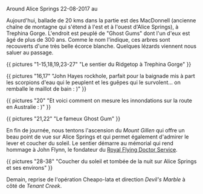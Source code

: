 Around Alice Springs
22-08-2017
au

Aujourd'hui, ballade de 20 kms dans la partie est des MacDonnell (ancienne chaîne de montagne qui s'étend à l'est et à l'ouest d'Alice Springs), à Trephina Gorge. L'endroit est peuplé de "Ghost Gums" dont l'un d'eux est âgé de plus de 300 ans. Comme le nom l'indique, ces arbres sont recouverts d'une très belle écorce blanche. Quelques lézards viennent nous saluer au passage.

{{ pictures "1-15,18,19,23-27" "Le sentier du Ridgetop à Trephina Gorge" }}

{{ pictures "16,17" "John Hayes rockhole, parfait pour la baignade mis à part les scorpions d'eau qui le peuplent et les guêpes qui le survolent... on remballe le maillot de bain : )" }}

{{ pictures "20" "Et voici comment on mesure les innondations sur la route en Australie : )" }}

{{ pictures "21,22" "Le fameux Ghost Gum" }}

En fin de journée, nous tentons l'ascension du *Mount Gillen* qui offre un beau point de vue sur Alice Springs et qui permet également d'admirer le lever et coucher du soleil. Le sentier démarre au mémorial qui rend hommage à John Flynn, le fondateur du [Royal Flying Doctor Service](https://fr.wikipedia.org/wiki/Royal_Flying_Doctor_Service). 

{{ pictures "28-38" "Coucher du soleil et tombée de la nuit sur Alice Springs et ses environs" }}

Demain, reprise de l'opération Cheapo-lata et direction *Devil's Marble* à côté de *Tenant Creek*.
